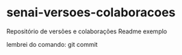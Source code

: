 # senai-versoes-colaboracoes
Repositório de versões e colaborações 
Readme exemplo

lembrei do comando: git commit
